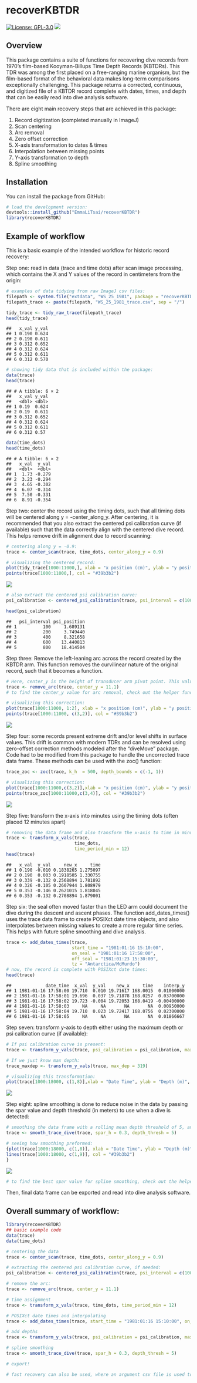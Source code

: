 recoverKBTDR
================

<!-- README.md is generated from README.Rmd. Please edit this file -->
<!-- badges: start -->

[![License:
GPL-3.0](https://img.shields.io/badge/license-GPL--3.0-blue.svg)](https://cran.r-project.org/web/licenses/GPL-3.0)
[![](https://img.shields.io/github/last-commit/EmmaLiTsai/recoverKBTDR.svg)](https://github.com/EmmaLiTsai/recoverKBTDR/commits/main)
<!-- [![R build status](https://github.com/EmmaLiTsai/recoverKBTDR/workflows/R-CMD-check/badge.svg)](https://github.com/EmmaLiTsai/recoverKBTDR/actions) -->
<!-- [![DOI](https://zenodo.org/badge/320380488.svg)](https://zenodo.org/badge/latestdoi/320380488) -->
<!-- [![R-CMD-check](https://github.com/EmmaLiTsai/recoverKBTDR/workflows/R-CMD-check/badge.svg)](https://github.com/EmmaLiTsai/recoverKBTDR/actions) -->
<!-- [![R-CMD-check](https://github.com/EmmaLiTsai/recoverKBTDR/actions/workflows/R-CMD-check.yaml/badge.svg)](https://github.com/EmmaLiTsai/recoverKBTDR/actions/workflows/R-CMD-check.yaml) -->
<!-- badges: end -->

## Overview

This package contains a suite of functions for recovering dive records
from 1970’s film-based Kooyman-Billups Time Depth Records (KBTDRs). This
TDR was among the first placed on a free-ranging marine organism, but
the film-based format of the behavioral data makes long-term comparisons
exceptionally challenging. This package returns a corrected, continuous,
and digitized file of a KBTDR record complete with dates, times, and
depth that can be easily read into dive analysis software.

There are eight main recovery steps that are achieved in this package:

1.  Record digitization (completed manually in ImageJ)
2.  Scan centering
3.  Arc removal
4.  Zero offset correction
5.  X-axis transformation to dates & times
6.  Interpolation between missing points
7.  Y-axis transformation to depth
8.  Spline smoothing

## Installation

You can install the package from GitHub:

``` r
# load the development version: 
devtools::install_github("EmmaLiTsai/recoverKBTDR")
library(recoverKBTDR)
```

## Example of workflow

This is a basic example of the intended workflow for historic record
recovery:

Step one: read in data (trace and time dots) after scan image
processing, which contains the X and Y values of the record in
centimeters from the origin:

``` r
# examples of data tidying from raw ImageJ csv files: 
filepath <- system.file("extdata", "WS_25_1981", package = "recoverKBTDR")
filepath_trace <- paste(filepath, "WS_25_1981_trace.csv", sep = "/")

tidy_trace <- tidy_raw_trace(filepath_trace)
head(tidy_trace)
```

    ##   x_val y_val
    ## 1 0.190 0.624
    ## 2 0.190 0.611
    ## 3 0.312 0.652
    ## 4 0.312 0.624
    ## 5 0.312 0.611
    ## 6 0.312 0.570

``` r
# showing tidy data that is included within the package:
data(trace)
head(trace)
```

    ## # A tibble: 6 × 2
    ##   x_val y_val
    ##   <dbl> <dbl>
    ## 1 0.19  0.624
    ## 2 0.19  0.611
    ## 3 0.312 0.652
    ## 4 0.312 0.624
    ## 5 0.312 0.611
    ## 6 0.312 0.57

``` r
data(time_dots)
head(time_dots)
```

    ## # A tibble: 6 × 2
    ##   x_val  y_val
    ##   <dbl>  <dbl>
    ## 1  1.73 -0.279
    ## 2  3.23 -0.294
    ## 3  4.65 -0.302
    ## 4  6.07 -0.314
    ## 5  7.50 -0.331
    ## 6  8.91 -0.354

Step two: center the record using the timing dots, such that all timing
dots will be centered along y = -center_along_y. After centering, it is
recommended that you also extract the centered psi calibration curve (if
available) such that the data correctly align with the centered dive
record. This helps remove drift in alignment due to record scanning:

``` r
# centering along y = -0.9: 
trace <- center_scan(trace, time_dots, center_along_y = 0.9)

# visualizing the centered record: 
plot(tidy_trace[1000:11000,], xlab = "x position (cm)", ylab = "y position (cm)", type = "p", main = "Scan Centering") 
points(trace[1000:11000,], col = "#39b3b2")
```

![](README_files/figure-gfm/centering-data-1.png)<!-- -->

``` r
# also extract the centered psi calibration curve: 
psi_calibration <- centered_psi_calibration(trace, psi_interval = c(100, 200, 400, 600, 800))

head(psi_calibration)
```

    ##   psi_interval psi_position
    ## 1          100     1.689131
    ## 2          200     3.749440
    ## 3          400     8.321658
    ## 4          600    13.440813
    ## 5          800    18.414504

Step three: Remove the left-leaning arc across the record created by the
KBTDR arm. This function removes the curvilinear nature of the original
record, such that it becomes a function.

``` r
# Here, center_y is the height of transducer arm pivot point. This value is usually close to 11 cm, but there is slight variation between devices 
trace <- remove_arc(trace, center_y = 11.1)
# to find the center_y value for arc removal, check out the helper function ?find_center_y() 

# visualizing this correction: 
plot(trace[1000:11000, 1:2], xlab = "x position (cm)", ylab = "y position (cm)", type = "p", main = "Arc Removal")
points(trace[1000:11000, c(3,2)], col = "#39b3b2")
```

![](README_files/figure-gfm/unnamed-chunk-1-1.png)<!-- -->

Step four: some records present extreme drift and/or level shifts in
surface values. This drift is common with modern TDRs and can be
resolved using zero-offset correction methods modeled after the
“diveMove” package. Code had to be modified from this package to handle
the uncorrected trace data frame. These methods can be used with the
zoc() function:

``` r
trace_zoc <- zoc(trace, k_h  = 500, depth_bounds = c(-1, 1))

# visualizing this correction: 
plot(trace[1000:11000,c(3,2)],xlab = "x position (cm)", ylab = "y position (cm)", type = "p", main = "ZOC")
points(trace_zoc[1000:11000,c(3,4)], col = "#39b3b2")
```

![](README_files/figure-gfm/zoc-1.png)<!-- -->

Step five: transform the x-axis into minutes using the timing dots
(often placed 12 minutes apart)

``` r
# removing the data frame and also transform the x-axis to time in minutes from the origin. 
trace <- transform_x_vals(trace, 
                          time_dots, 
                          time_period_min = 12)
head(trace)
```

    ##   x_val  y_val     new_x     time
    ## 1 0.190 -0.010 0.1838265 1.275097
    ## 2 0.190  0.003 0.1918505 1.330755
    ## 3 0.339 -0.132 0.2568894 1.781892
    ## 4 0.326 -0.105 0.2607944 1.808979
    ## 5 0.353 -0.146 0.2621015 1.818045
    ## 6 0.353 -0.132 0.2708894 1.879001

Step six: the seal often moved faster than the LED arm could document
the dive during the descent and ascent phases. The function
add_dates_times() uses the trace data frame to create POSIXct date time
objects, and also interpolates between missing values to create a more
regular time series. This helps with future spline smoothing and dive
analysis.

``` r
trace <- add_dates_times(trace,
                         start_time = "1981:01:16 15:10:00",
                         on_seal = "1981:01:16 17:58:00",
                         off_seal = "1981:01:23 15:30:00", 
                         tz = "Antarctica/McMurdo")
# now, the record is complete with POSIXct date times: 
head(trace)
```

    ##             date_time  x_val  y_val    new_x     time    interp_y
    ## 1 1981-01-16 17:58:00 19.710  0.010 19.71617 168.0015  0.01000000
    ## 2 1981-01-16 17:58:01 19.696  0.037 19.71878 168.0257  0.03700000
    ## 3 1981-01-16 17:58:02 19.723 -0.004 19.72053 168.0419 -0.00400000
    ## 4 1981-01-16 17:58:03     NA     NA       NA       NA  0.00950000
    ## 5 1981-01-16 17:58:04 19.710  0.023 19.72417 168.0756  0.02300000
    ## 6 1981-01-16 17:58:05     NA     NA       NA       NA  0.01866667

Step seven: transform y-axis to depth either using the maximum depth or
psi calibration curve (if available):

``` r
# If psi calibration curve is present:
trace <- transform_y_vals(trace, psi_calibration = psi_calibration, max_psi = 900, max_position = 22.45)

# If we just know max depth:
trace_maxdep <- transform_y_vals(trace, max_dep = 319)

# visualizing this transformation: 
plot(trace[1000:18000, c(1,8)],xlab = "Date Time", ylab = "Depth (m)", type = "l", main = "Depth & Time Transformation")
```

![](README_files/figure-gfm/transform-to-depth-1.png)<!-- -->

Step eight: spline smoothing is done to reduce noise in the data by
passing the spar value and depth threshold (in meters) to use when a
dive is detected:

``` r
# smoothing the data frame with a rolling mean depth threshold of 5, and a spar value of 0.3 when a dive is detected: 
trace <- smooth_trace_dive(trace, spar_h = 0.3, depth_thresh = 5)

# seeing how smoothing preformed: 
{plot(trace[1000:18000, c(1,8)], xlab = "Date Time", ylab = "Depth (m)", type = "l", main = "Smoothing Transformation", lwd = 3)
lines(trace[1000:18000, c(1,9)], col = "#39b3b2")
}
```

![](README_files/figure-gfm/smoothing-data-1.png)<!-- -->

``` r
# to find the best spar value for spline smoothing, check out the helper function ?find_best_spar() 
```

Then, final data frame can be exported and read into dive analysis
software.

## Overall summary of workflow:

``` r
library(recoverKBTDR)
## basic example code
data(trace) 
data(time_dots)

# centering the data
trace <- center_scan(trace, time_dots, center_along_y = 0.9)

# extracting the centered psi calibration curve, if needed: 
psi_calibration <- centered_psi_calibration(trace, psi_interval = c(100, 200, 400, 600, 800))

# remove the arc: 
trace <- remove_arc(trace, center_y = 11.1)

# time assignment 
trace <- transform_x_vals(trace, time_dots, time_period_min = 12)

# POSIXct date times and interpolating
trace <- add_dates_times(trace, start_time = "1981:01:16 15:10:00", on_seal = "1981:01:16 17:58:00", off_seal = "1981:01:23 15:30:00", tz = "Antarctica/McMurdo")

# add depths
trace <- transform_y_vals(trace, psi_calibration = psi_calibration, max_psi = 900, max_position = 22.45)

# spline smoothing 
trace <- smooth_trace_dive(trace, spar_h = 0.3, depth_thresh = 5)

# export! 

# fast recovery can also be used, where an argument csv file is used to quickly pass arguments to the functions above. For use, check out the ?fast_recovery(filepath)
```
